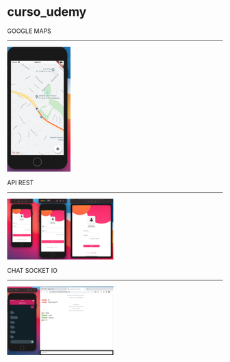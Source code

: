 # curso_udemy


GOOGLE MAPS
_____
<img src="https://github.com/paulosoujava/curso_udemy/blob/main/images/Screen%20Shot%202021-01-29%20at%2013.05.43.png" width="148">

API REST
_____
<img src="https://github.com/paulosoujava/curso_udemy/blob/main/images/Screen%20Shot%202021-01-29%20at%2013.14.33.png" width="248">




CHAT SOCKET IO
_____
<img src="https://github.com/paulosoujava/curso_udemy/blob/main/images/Screen%20Shot%202021-01-29%20at%2013.15.49.png" width="248">




